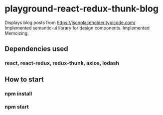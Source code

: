 # playground-react-redux-thunk-blog
  Displays blog posts from https://jsonplaceholder.typicode.com/.
  Implemented semantic-ui library for design components.
  Implemented Memoizing.
  
## Dependencies used
###  react, react-redux, redux-thunk, axios, lodash


## How to start
### npm install

### npm start
